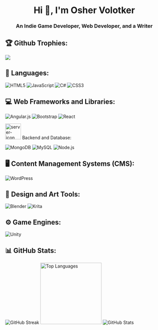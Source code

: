 <h1 align="center">Hi 👋, I'm Osher Volotker</h1>
<h3 align="center">An Indie Game Developer, Web Developer, and a Writer</h3>

## 🏆 Github Trophies:
![](https://github-profile-trophy.vercel.app/?username=dom956&theme=dark&no-frame=false&no-bg=false&margin-w=4)

## 📂 Languages: 
<div align="left">
    <img src="https://img.shields.io/badge/html5-%23E34F26.svg?style=for-the-badge&logo=html5&logoColor=white" alt="HTML5">
    <img src="https://img.shields.io/badge/javascript-%23323330.svg?style=for-the-badge&logo=javascript&logoColor=%23F7DF1E" alt="JavaScript">
    <img src="https://img.shields.io/badge/c%23-%23239120.svg?style=for-the-badge&logo=csharp&logoColor=white" alt="C#">
    <img src="https://img.shields.io/badge/css3-%231572B6.svg?style=for-the-badge&logo=css3&logoColor=white" alt="CSS3">
</div>

## 💻 Web Frameworks and Libraries:
<div align="left">
    <img src="https://img.shields.io/badge/angular.js-%23E23237.svg?style=for-the-badge&logo=angularjs&logoColor=white" alt="Angular.js">
    <img src="https://img.shields.io/badge/bootstrap-%238511FA.svg?style=for-the-badge&logo=bootstrap&logoColor=white" alt="Bootstrap">
    <img src="https://img.shields.io/badge/react-%2320232a.svg?style=for-the-badge&logo=react&logoColor=%2361DAFB" alt="React">
</div>

  <img src="https://i.ibb.co/0yzYs06/server-icon.jpg" alt="server-icon" border="0" width="50"> Backend and Database:
 <div align="left">
    <img src="https://img.shields.io/badge/MongoDB-%234ea94b.svg?style=for-the-badge&logo=mongodb&logoColor=white" alt="MongoDB">
   <img src="https://img.shields.io/badge/mysql-%2300000f.svg?style=for-the-badge&logo=mysql&logoColor=blue&color=white" alt="MySQL">
   <img src="https://img.shields.io/badge/node.js-6DA55F?style=for-the-badge&logo=node.js&logoColor=white" alt="Node.js">
</div>

## 🖥️ Content Management Systems (CMS):
<div align="left">
    <img src="https://img.shields.io/badge/WordPress-%23117AC9.svg?style=for-the-badge&logo=WordPress&logoColor=white" alt="WordPress">
</div>

## 🎨 Design and Art Tools:
<div align="left">
    <img src="https://img.shields.io/badge/blender-%23F5792A.svg?style=for-the-badge&logo=blender&logoColor=white" alt="Blender">
    <img src="https://img.shields.io/badge/Krita-203759?style=for-the-badge&logo=krita&logoColor=EEF37B" alt="Krita">
</div>

## ⚙️ Game Engines:
<div align="left">
    <img src="https://img.shields.io/badge/Unity-000000?style=for-the-badge&logo=unity&logoColor=black&color=white" alt="Unity">
</div>

## 📊 GitHub Stats:
<img src="https://github-readme-streak-stats.herokuapp.com/?user=dom956&theme=default&hide_border=false" alt="GitHub Streak">

<div style="display: inline-block;">
 <img src="https://github-readme-stats.vercel.app/api/top-langs/?username=dom956&theme=default&hide_border=false&include_all_commits=true&count_private=true&layout=compact" alt="Top Languages" aling="left" height="195">
 <img src="https://github-readme-stats.vercel.app/api?username=dom956&theme=default&hide_border=false&include_all_commits=true&count_private=true" alt="GitHub Stats">
</div>











